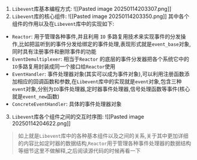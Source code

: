 1.  `Libevent`库基本编程方式:
![[Pasted image 20250114203307.png]]
2. `Libevent`库的核心组件:
![[Pasted image 20250114203350.png]]
其中各个组件的作用以及在`Libevent`库中的实现如下:
- `Reactor`: 用于管理各种事件,并且利用 `IO` 多路复用技术来实现事件的分发操作,比如把监听到的事件分发给绑定的事件处理,表现形式就是`event_base`对象,同时具有注册事件和删除事件的功能
- `EventDemultiplexer`:  相当于`Reactor` 的底层的事件分发器把各个系统它中的`IO`多路复用封装成同一个接口给`Reactor`使用
- `EventHandler`: 事件处理器对象(其实可以成为事件对象),可以利用注册函数添加相应的回调函数和参数,在`Libevent`库中的实现就是`event`对象,包含三种`event`对象,分别为`IO`事件处理器,定时器事件处理器,信号处理函数等事件(核心就是`event_new`函数)
- `ConcreteEventHandler`: 具体的事件处理器对象
3. `Libevent`库各个组件之间的交互时序图:
![[Pasted image 20250114204622.png]]
> 如上就是`Libevent`库中的各种基本组件以及之间的关系,关于其中更加详细的内容比如定时器的数据结构,`Reactor`用于管理各种事件处理器的数据结构等细节这里不做解释,之后阅读源代码的时候再看一下
